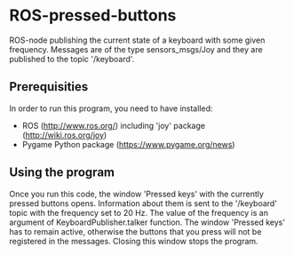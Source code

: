 # ROS-pressed-buttons
ROS-node publishing the current state of a keyboard with some given frequency. Messages are of the type sensors_msgs/Joy and they are published to the topic '/keyboard'. 

## Prerequisities
In order to run this program, you need to have installed:
* ROS (http://www.ros.org/) including 'joy' package (http://wiki.ros.org/joy) 
* Pygame Python package (https://www.pygame.org/news)
## Using the program
Once you run this code, the window 'Pressed keys' with the currently pressed buttons opens. Information about them is sent to the '/keyboard' topic with the frequency set to 20 Hz. The value of the frequency is an argument of KeyboardPublisher.talker function. 
The window 'Pressed keys' has to remain active, otherwise the buttons that you press will not be registered in the messages. Closing this window stops the program.

